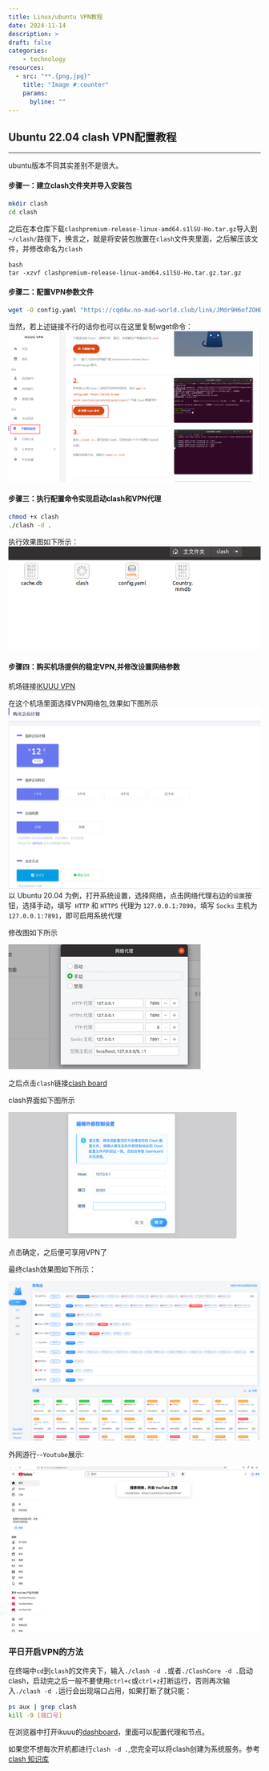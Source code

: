 ```yaml
---
title: Linux/ubuntu VPN教程
date: 2024-11-14
description: >
draft: false
categories:
    - technology
resources:
  - src: "**.{png,jpg}"
    title: "Image #:counter"
    params:
      byline: ""
---
```



## Ubuntu 22.04 clash VPN配置教程
--------------------
ubuntu版本不同其实差别不是很大。

#### 步骤一：建立clash文件夹并导入安装包
```bash
mkdir clash
cd clash
```

之后在本仓库下载`clashpremium-release-linux-amd64.s1lSU-Ho.tar.gz`导入到`~/clash/`路径下，换言之，就是将安装包放置在`clash`文件夹里面，之后解压该文件，并修改命名为`clash`
```
bash
tar -xzvf clashpremium-release-linux-amd64.s1lSU-Ho.tar.gz.tar.gz
```

#### 步骤二：配置VPN参数文件

```bash
wget -O config.yaml "https://cqd4w.no-mad-world.club/link/JMdr9H6ofZOHDvJO?clash=3"
```
当然，若上述链接不行的话你也可以在这里复制wget命令：
![](imgs/test.png)

#### 步骤三：执行配置命令实现启动clash和VPN代理
```bash
chmod +x clash
./clash -d . 
```

执行效果图如下所示：
![clash_results image](imgs/clash_results.png)

#### 步骤四：购买机场提供的稳定VPN,并修改设置网络参数

机场链接[IKUUU VPN](https://ikuuu.one/user/tutorial?os=linux&client=clash##)

在这个机场里面选择VPN网络包,效果如下图所示
![VPN_choice image](imgs/VPN_merchant.png)
以 Ubuntu 20.04 为例，打开系统设置，选择网络，点击网络代理右边的`设置`按钮，选择手动，填写` HTTP` 和 `HTTPS` 代理为 `127.0.0.1:7890`，填写 `Socks` 主机为 `127.0.0.1:7891`，即可启用系统代理

修改图如下所示

![change_results image](imgs/change_results.png)

之后点击`clash`链接[clash board](https://clash.razord.top/#/proxies)

clash界面如下图所示

![clash image](imgs/clash.png)

点击确定，之后便可享用VPN了

最终clash效果图如下所示：

![VPN_results image](imgs/VPN_results.png)

外网游行--`Youtube`展示:

![Youtube image](imgs/Youtube.png)

### 平日开启VPN的方法

在终端中`cd`到`clash`的文件夹下，输入`./clash -d .`或者`./ClashCore -d .`启动clash，启动完之后一般不要使用`ctrl+c`或`ctrl+z`打断运行，否则再次输入`./clash -d .`运行会出现端口占用，如果打断了就只能：
```bash
ps aux | grep clash
kill -9 [端口号]
```
在浏览器中打开ikuuu的[dashboard](https://clash.razord.top/#/proxies)，里面可以配置代理和节点。

如果您不想每次开机都进行`clash -d .`,您完全可以将clash创建为系统服务。参考[clash 知识库](https://clash.wiki/introduction/service.html)


